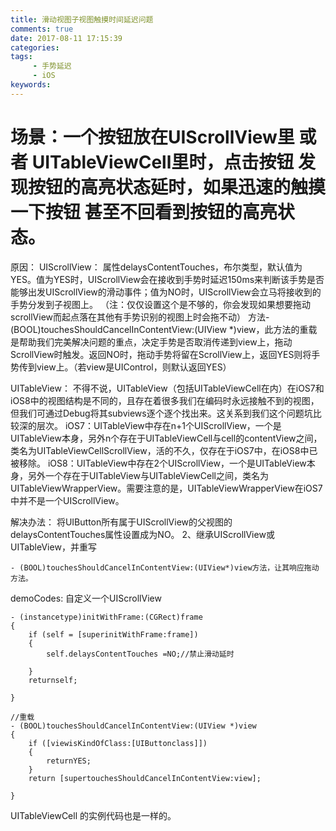 ```yaml
---
title: 滑动视图子视图触摸时间延迟问题
comments: true
date: 2017-08-11 17:15:39
categories: 
tags: 
     - 手势延迟
     - iOS
keywords:
---
```


场景：一个按钮放在UIScrollView里 或者 UITableViewCell里时，点击按钮 发现按钮的高亮状态延时，如果迅速的触摸一下按钮 甚至不回看到按钮的高亮状态。
===================
原因：
UIScrollView：
属性delaysContentTouches，布尔类型，默认值为YES。值为YES时，UIScrollView会在接收到手势时延迟150ms来判断该手势是否能够出发UIScrollView的滑动事件；值为NO时，UIScrollView会立马将接收到的手势分发到子视图上。
（注：仅仅设置这个是不够的，你会发现如果想要拖动scrollView而起点落在其他有手势识别的视图上时会拖不动）
方法- (BOOL)touchesShouldCancelInContentView:(UIView *)view，此方法的重载是帮助我们完美解决问题的重点，决定手势是否取消传递到view上，拖动ScrollView时触发。返回NO时，拖动手势将留在ScrollView上，返回YES则将手势传到view上。（若view是UIControl，则默认返回YES）

<!--  more  -->

UITableView：
不得不说，UITableView（包括UITableViewCell在内）在iOS7和iOS8中的视图结构是不同的，且存在着很多我们在编码时永远接触不到的视图，但我们可通过Debug将其subviews逐个逐个找出来。这关系到我们这个问题坑比较深的层次。
iOS7：UITableView中存在n+1个UIScrollView，一个是UITableView本身，另外n个存在于UITableViewCell与cell的contentView之间，类名为UITableViewCellScrollView，活的不久，仅存在于iOS7中，在iOS8中已被移除。
iOS8：UITableView中存在2个UIScrollView，一个是UITableView本身，另外一个存在于UITableView与UITableViewCell之间，类名为UITableViewWrapperView。需要注意的是，UITableViewWrapperView在iOS7中并不是一个UIScrollView。

解决办法：
将UIButton所有属于UIScrollView的父视图的delaysContentTouches属性设置成为NO。
      2、继承UIScrollView或UITableView，并重写
```      
- (BOOL)touchesShouldCancelInContentView:(UIView*)view方法，让其响应拖动方法。
```
demoCodes:
自定义一个UIScrollView
```
- (instancetype)initWithFrame:(CGRect)frame
{
    if (self = [superinitWithFrame:frame])
    {
        self.delaysContentTouches =NO;//禁止滑动延时
        
    }
    returnself;
    
}

//重载
- (BOOL)touchesShouldCancelInContentView:(UIView *)view
{
    if ([viewisKindOfClass:[UIButtonclass]])
    {
        returnYES;
    }
    return [supertouchesShouldCancelInContentView:view];
    
}
```
UITableViewCell 的实例代码也是一样的。



